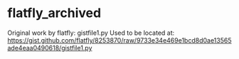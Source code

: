 # flatfly_archived
Original work by flatfly: gistfile1.py  Used to be located at: https://gist.github.com/flatfly/8253870/raw/9733e34e469e1bcd8d0ae13565ade4eaa0490618/gistfile1.py
